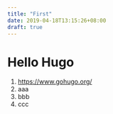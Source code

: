 ```yaml
---
title: "First"
date: 2019-04-18T13:15:26+08:00
draft: true
---
```


# Hello Hugo

1. https://www.gohugo.org/
1. aaa
1. bbb
1. ccc
